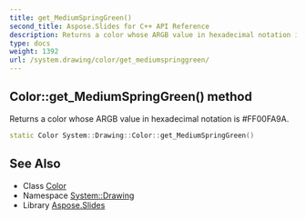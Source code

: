 ```yaml
---
title: get_MediumSpringGreen()
second_title: Aspose.Slides for C++ API Reference
description: Returns a color whose ARGB value in hexadecimal notation is #FF00FA9A.
type: docs
weight: 1392
url: /system.drawing/color/get_mediumspringgreen/
---
```

## Color::get_MediumSpringGreen() method


Returns a color whose ARGB value in hexadecimal notation is #FF00FA9A.

```cpp
static Color System::Drawing::Color::get_MediumSpringGreen()
```

## See Also

* Class [Color](../)
* Namespace [System::Drawing](../../)
* Library [Aspose.Slides](../../../)